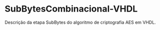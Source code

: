 # SubBytesCombinacional-VHDL
 Descrição da etapa SubBytes do algoritmo de criptografia AES em VHDL.
